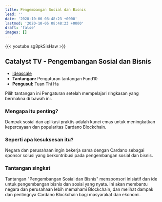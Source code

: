 ```yaml
---
title: Pengembangan Sosial dan Bisnis
lead: ''
date: '2020-10-06 08:48:23 +0000'
lastmod: '2020-10-06 08:48:23 +0000'
draft: 'false'
images: []
---
```


{{&lt;  youtube sg8pkSisHaw &gt;}}

## Catalyst TV - Pengembangan Sosial dan Bisnis

- [Ideascale](https://cardano.ideascale.com/c/idea/416449)
- **Tantangan:** Pengaturan tantangan Fund10
- **Pengusul:** Tuan Thi Ha

Pilih tantangan ini Pengaturan setelah mempelajari ringkasan yang bermakna di bawah ini.

### Mengapa itu penting?

Dampak sosial dan aplikasi praktis adalah kunci emas untuk meningkatkan kepercayaan dan popularitas Cardano Blockchain.

### Seperti apa kesuksesan itu?

Negara dan perusahaan ingin bekerja sama dengan Cardano sebagai sponsor solusi yang berkontribusi pada pengembangan sosial dan bisnis.

### Tantangan singkat

Tantangan "Pengembangan Sosial dan Bisnis" mensponsori inisiatif dan ide untuk pengembangan bisnis dan sosial yang nyata. Ini akan membantu negara dan perusahaan lebih memahami Blockchain, dan melihat dampak dan pentingnya Cardano Blockchain bagi masyarakat dan ekonomi.
